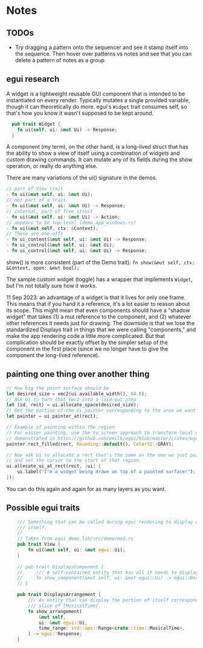 # Notes

## TODOs

- Try dragging a pattern onto the sequencer and see it stamp itself into the
  sequence. Then hover over patterns vs notes and see that you can delete a
  pattern of notes as a group

## egui research

A widget is a lightweight reusable GUI component that is intended to be
instantiated on every render. Typically mutates a single provided variable,
though it can theoretically do more. egui's `Widget` trait consumes self, so
that's how you know it wasn't supposed to be kept around.
  
```rust
  pub trait Widget {
    fn ui(self, ui: &mut Ui) -> Response;
  }
```

A component (my term), on the other hand, is a long-lived struct that has the
ability to show a view of itself using a combination of widgets and custom
drawing commands. It can mutate any of its fields during the show operation, or
really do anything else.

There are many variations of the ui() signature in the demos.

```rust
// part of View trait
- fn ui(&mut self, ui: &mut Ui);
// not part of a trait
- fn ui(&mut self, ui: &mut Ui) -> Response;
// internal, part of Tree struct
- fn ui(&mut self, ui: &mut Ui) -> Action;
// appears to be top-level (demo_app_windows.rs)
- fn ui(&mut self, ctx: &Context);
// These are one-offs
- fn ui_content(&mut self, ui: &mut Ui) -> Response;
- fn ui_control(&mut self, ui: &mut Ui);
- fn ui_control(&mut self, ui: &mut Ui) -> Response;
```

show() is more consistent (part of the Demo trait): `fn show(&mut self, ctx: &Context, open: &mut bool);`

The sample custom widget (toggle) has a wrapper that implements `Widget`, but
I'm not totally sure how it works.

11 Sep 2023: an advantage of a widget is that it lives for only one frame. This
means that if you hand it a reference, it's a lot easier to reason about its
scope. This might mean that even components should have a "shadow widget" that
takes (1) a mut reference to the component, and (2) whatever other references it
needs just for drawing. The downside is that we lose the standardized Displays
trait in things that we were calling "components," and make the app rendering
code a little more complicated. But that complication should be exactly offset
by the simpler setup of the component in the first place (since we no longer
have to give the component the long-lived reference).

## painting one thing over another thing

```rust
// How big the paint surface should be
let desired_size = vec2(ui.available_width(), 64.0);
// Ask Ui to turn that Vec2 into a laid-out area
let (id, rect) = ui.allocate_space(desired_size);
// Get the portion of the Ui painter corresponding to the area we want to paint
let painter = ui.painter_at(rect);

// Example of painting within the region
// For easier painting, use the to_screen approach to transform local coords to the screen rect as
// demonstrated in https://github.com/emilk/egui/blob/master/crates/egui_demo_lib/src/demo/paint_bezier.rs#L72
painter.rect_filled(rect, Rounding::default(), Color32::GRAY);

// Now ask Ui to allocate a rect that's the same as the one we just painted on,
// and set the cursor to the start of that region.
ui.allocate_ui_at_rect(rect, |ui| {
    ui.label("I'm a widget being drawn on top of a painted surface!");
});
```

You can do this again and again for as many layers as you want.

## Possible egui traits

```rust
    /// Something that can be called during egui rendering to display a view of
    /// itself.
    //
    // Taken from egui_demo_lib/src/demo/mod.rs
    pub trait View {
        fn ui(&mut self, ui: &mut egui::Ui);
    }
 
    // pub trait DisplaysComponent {
    //     /// A self-contained entity that has all it needs to display itself.
    //     fn show_component(&mut self, ui: &mut egui::Ui) -> egui::Response;
    // }

    pub trait DisplaysArrangement {
        /// An entity that can display the portion of itself corresponding to a
        /// slice of [MusicalTime].
        fn show_arrangement(
            &mut self,
            ui: &mut egui::Ui,
            time_range: std::ops::Range<crate::time::MusicalTime>,
        ) -> egui::Response;
    }
```
